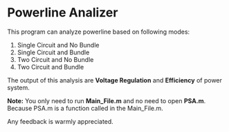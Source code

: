 # Powerline Analizer

This program can analyze powerline based on following modes:

1. Single Circuit and No Bundle
2. Single Circuit and Bundle
3. Two Circuit and No Bundle
4. Two Circuit and Bundle

The output of this analysis are **Voltage Regulation** and **Efficiency** of power system.

**Note:**
You only need to run **Main_File.m** and no need to open **PSA.m**. Because PSA.m is a function called in the Main_File.m.

Any feedback is warmly appreciated.


